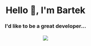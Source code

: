 <h1 align="center">Hello 🤖, I'm Bartek</h1>
<h3 align="center">I'd like to be a great developer...</h3>
<h4 align="center"></h4>
<p align="center"><img src="https://raw.githubusercontent.com/jglovier/gifs/gh-pages/hacking/doge-hacking.gif" /></a>
